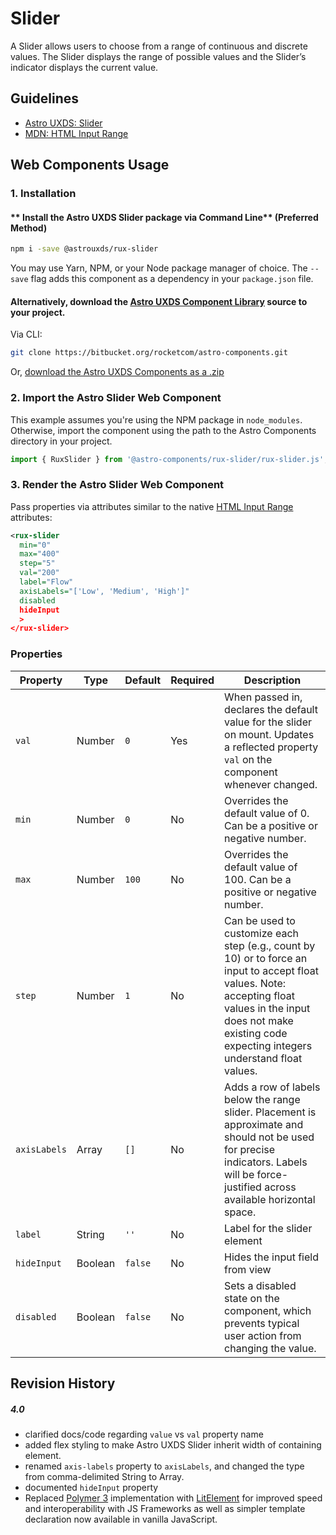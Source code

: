 # Slider

A Slider allows users to choose from a range of continuous and discrete values. The Slider displays the range of possible values and the Slider’s indicator displays the current value.

## Guidelines

- [Astro UXDS: Slider](http://www.astrouxds.com/ui-components/slider)
- [MDN: HTML Input Range](https://developer.mozilla.org/en-US/docs/Web/HTML/Element/input/range)

## Web Components Usage

### 1. Installation

#### ** Install the Astro UXDS Slider package via Command Line** (Preferred Method)

```sh
npm i -save @astrouxds/rux-slider
```

You may use Yarn, NPM, or your Node package manager of choice. The `--save` flag adds this component as a dependency in your `package.json` file.

#### **Alternatively**, download the [Astro UXDS Component Library](https://bitbucket.org/rocketcom/astro-components/src/master/) source to your project.

Via CLI:

```sh
git clone https://bitbucket.org/rocketcom/astro-components.git
```

Or, [download the Astro UXDS Components as a .zip](https://bitbucket.org/rocketcom/astro-components/get/master.zip)

### 2. Import the Astro Slider Web Component

This example assumes you're using the NPM package in `node_modules`. Otherwise, import the component using the path to the Astro Components directory in your project.

```javascript
import { RuxSlider } from '@astro-components/rux-slider/rux-slider.js';
```

### 3. Render the Astro Slider Web Component

Pass properties via attributes similar to the native [HTML Input Range](https://developer.mozilla.org/en-US/docs/Web/HTML/Element/input/range) attributes:

```xml
<rux-slider
  min="0"
  max="400"
  step="5"
  val="200"
  label="Flow"
  axisLabels="['Low', 'Medium', 'High']"
  disabled
  hideInput
  >
</rux-slider>
```

### Properties

| Property     | Type    | Default | Required | Description                                                                                                                                                                                                           |
| ------------ | ------- | ------- | -------- | --------------------------------------------------------------------------------------------------------------------------------------------------------------------------------------------------------------------- |
| `val`        | Number  | `0`     | Yes      | When passed in, declares the default value for the slider on mount. Updates a reflected property `val` on the component whenever changed.                                                                             |
| `min`        | Number  | `0`     | No       | Overrides the default value of 0. Can be a positive or negative number.                                                                                                                                               |
| `max`        | Number  | `100`   | No       | Overrides the default value of 100. Can be a positive or negative number.                                                                                                                                             |
| `step`       | Number  | `1`     | No       | Can be used to customize each step (e.g., count by 10) or to force an input to accept float values. Note: accepting float values in the input does not make existing code expecting integers understand float values. |
| `axisLabels` | Array   | `[]`    | No       | Adds a row of labels below the range slider. Placement is approximate and should not be used for precise indicators. Labels will be force-justified across available horizontal space.                                |
| `label`      | String  | `''`    | No       | Label for the slider element                                                                                                                                                                                          |
| `hideInput`  | Boolean | `false` | No       | Hides the input field from view                                                                                                                                                                                       |
| `disabled`   | Boolean | `false` | No       | Sets a disabled state on the component, which prevents typical user action from changing the value.                                                                                                                   |

## Revision History

##### **4.0**

- clarified docs/code regarding `value` vs `val` property name
- added flex styling to make Astro UXDS Slider inherit width of containing element.
- renamed `axis-labels` property to `axisLabels`, and changed the type from comma-delimited String to Array.
- documented `hideInput` property
- Replaced [Polymer 3](https://www.polymer-project.org) implementation with [LitElement](https://lit-element.polymer-project.org/) for improved speed and interoperability with JS Frameworks as well as simpler template declaration now available in vanilla JavaScript.
